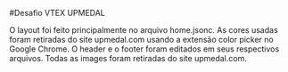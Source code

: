 #Desafio VTEX UPMEDAL

O layout foi feito principalmente no arquivo home.jsonc.
As cores usadas foram retiradas do site upmedal.com usando a extensão color picker no Google Chrome.
O header e o footer foram editados em seus respectivos arquivos.
Todas as images foram retiradas do site upmedal.com.
